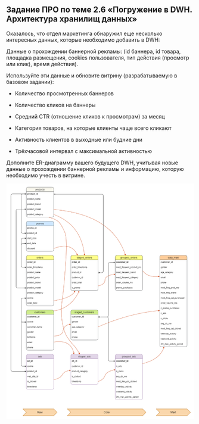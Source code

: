 ## Задание ПРО по теме 2.6 «Погружение в DWH. Архитектура хранилищ данных»‎

Оказалось, что отдел маркетинга обнаружил еще несколько интересных данных, которые необходимо добавить в DWH:

Данные о прохождении баннерной рекламы: (id баннера, id товара, площадка размещения, cookies пользователя, тип действия (просмотр или клик), время действия).

Используйте эти данные и обновите витрину (разрабатываемую в базовом задании):

* Количество просмотренных баннеров

* Количество кликов на баннеры

* Средний CTR (отношение кликов к просмотрам) за месяц

* Категория товаров, на которые клиенты чаще всего кликают

* Активность клиентов в выходные или будние дни

* Трёхчасовой интервал с максимальной активностью

Дополните ER-диаграмму вашего будущего DWH, учитывая новые данные о прохождении баннерной рекламы и информацию, которую необходимо учесть в витрине.

![](erd-2-6-pro.drawio.png)